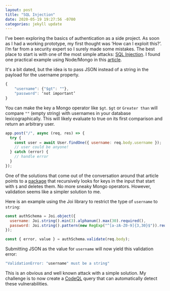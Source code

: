 ```yaml
---
layout: post
title: "SQL Injection"
date: 2020-05-19 19:27:56 -0700
categories: jekyll update
---
```


I’ve been exploring the basics of authentication as a side project. As soon as I had a working prototype, my first thought was ‘How can I exploit this?’. I’m far from a security expert so I surely made some mistakes. The best place to start is with one of the most simple attacks: [SQL Injection](https://en.wikipedia.org/wiki/SQL_injection). I found one practical example using Node/Mongo in this [article](https://blog.websecurify.com/2014/08/hacking-nodejs-and-mongodb.html).

It's a bit dated, but the idea is to pass JSON instead of a string in the payload for the username property.

```javascript
{
    "username": {"$gt": ""},
    "password": ‘not important’
}
```

You can make the key a Mongo operator like `$gt`. `$gt` or `Greater than` will compare `""` (empty string) with usernames in your database lexicographically. This will likely evaluate to true on its first comparison and return an arbitrary user.

```javascript
app.post("/", async (req, res) => {
  try {
    const user = await User.findOne({ username: req.body.username });
    // user could be anyone!
  } catch (error) {
    // handle error
  }
});
```

One of the solutions that come out of the conversation around that article points to a [package](https://github.com/vkarpov15/mongo-sanitize#readme) that recursively looks for keys in the input that start with `$` and deletes them. No more sneaky Mongo operators. However, validation seems like a simpler solution to me.

Here is an example using the Joi library to restrict the type of `username` to `string`:

```javascript
const authSchema = Joi.object({
  username: Joi.string().min(3).alphanum().max(30).required(),
  password: Joi.string().pattern(new RegExp("^[a-zA-Z0-9]{3,30}$")).required(),
});

const { error, value } = authSchema.validate(req.body);
```

Submitting JSON as the value for `username` will now yield this validation error:

```javascript
"ValidationError: "username" must be a string"
```

This is an obvious and well known attack with a simple solution. My challenge is to now create a [CodeQL](https://securitylab.github.com/tools/codeql) query that can automatically detect these vulnerabilities.
